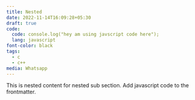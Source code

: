 ```yaml
---
title: Nested
date: 2022-11-14T16:09:28+05:30
draft: true
code:
  code: console.log("hey am using javscript code here");
  lang: javascript
font-color: black
tags:
  - c
  - c++
media: Whatsapp
---
```


This is nested content for nested sub section.
Add javascript code to the frontmatter.